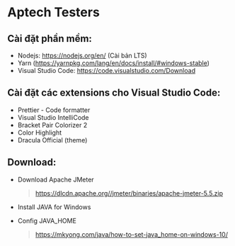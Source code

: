 # Aptech Testers

## Cài đặt phần mềm:

- Nodejs: https://nodejs.org/en/ (Cài bản LTS)
- Yarn (https://yarnpkg.com/lang/en/docs/install/#windows-stable)
- Visual Studio Code: https://code.visualstudio.com/Download

## Cài đặt các extensions cho Visual Studio Code:

- Prettier - Code formatter
- Visual Studio IntelliCode
- Bracket Pair Colorizer 2
- Color Highlight
- Dracula Official (theme)

## Download:

- Download Apache JMeter

  > https://dlcdn.apache.org//jmeter/binaries/apache-jmeter-5.5.zip

- Install JAVA for Windows
- Config JAVA_HOME
  > https://mkyong.com/java/how-to-set-java_home-on-windows-10/
